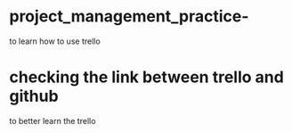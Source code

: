 # project_management_practice-
to learn how to use trello 
# checking the link between trello and github
to better learn the trello

